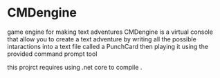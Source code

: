 # CMDengine
game engine for making text adventures
CMDengine is a virtual console that allow you to create a text adventure by writing all the possible intaractions into a text file called a PunchCard then playing it using the provided command prompt tool

this projrct requires using .net core to compile .
